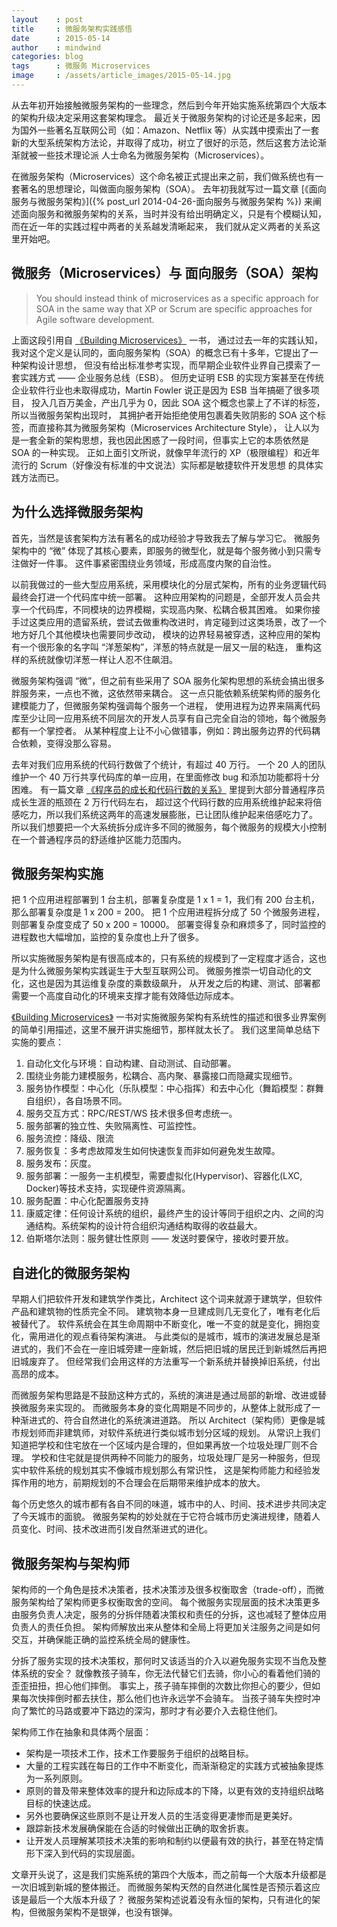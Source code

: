```yaml
---
layout    : post
title     : 微服务架构实践感悟
date      : 2015-05-14
author    : mindwind
categories: blog
tags      : 微服务 Microservices
image     : /assets/article_images/2015-05-14.jpg
---
```



从去年初开始接触微服务架构的一些理念，然后到今年开始实施系统第四个大版本的架构升级决定采用这套架构理念。
最近关于微服务架构的讨论还是多起来，因为国外一些著名互联网公司（如：Amazon、Netflix 等）从实践中摸索出了一套新的大型系统架构方法论，并取得了成功，树立了很好的示范，然后这套方法论渐渐就被一些技术理论派
人士命名为微服务架构（Microservices）。

在微服务架构（Microservices）这个命名被正式提出来之前，我们做系统也有一套著名的思想理论，叫做面向服务架构（SOA）。
去年初我就写过一篇文章 [《面向服务与微服务架构》]({% post_url 2014-04-26-面向服务与微服务架构 %}) 来阐述面向服务和微服务架构的关系，当时并没有给出明确定义，只是有个模糊认知，而在近一年的实践过程中两者的关系越发清晰起来，
我们就从定义两者的关系这里开始吧。


## 微服务（Microservices）与 面向服务（SOA）架构

  > You should instead think of microservices as a specific approach for SOA
  > in the same way that XP or Scrum are specific approaches for Agile software development.

上面这段引用自 [《Building Microservices》](http://book.douban.com/subject/25881698/) 一书，
通过过去一年的实践认知，我对这个定义是认同的，面向服务架构（SOA）的概念已有十多年，它提出了一种架构设计思想，
但没有给出标准参考实现，而早期企业软件业界自己摸索了一套实践方式 —— 企业服务总线（ESB）。
但历史证明 ESB 的实现方案甚至在传统企业软件行业也未取得成功，Martin Fowler 说正是因为 ESB 当年搞砸了很多项目，
投入几百万美金，产出几乎为 0，因此 SOA 这个概念也蒙上了不详的标签，所以当微服务架构出现时，
其拥护者开始拒绝使用包裹着失败阴影的 SOA 这个标签，而直接称其为微服务架构（Microservices Architecture Style），
让人以为是一套全新的架构思想，我也因此困惑了一段时间，但事实上它的本质依然是 SOA 的一种实现。
正如上面引文所说，就像早年流行的 XP（极限编程）和近年流行的 Scrum（好像没有标准的中文说法）实际都是敏捷软件开发思想
的具体实践方法而已。


## 为什么选择微服务架构
首先，当然是该套架构方法有著名的成功经验才导致我去了解与学习它。
微服务架构中的 “微” 体现了其核心要素，即服务的微型化，就是每个服务微小到只需专注做好一件事。
这件事紧密围绕业务领域，形成高度内聚的自治性。

以前我做过的一些大型应用系统，采用模块化的分层式架构，所有的业务逻辑代码最终会打进一个代码库中统一部署。
这种应用架构的问题是，全部开发人员会共享一个代码库，不同模块的边界模糊，实现高内聚、松耦合极其困难。
如果你接手过这类应用的遗留系统，尝试去做重构改进时，肯定碰到过这类场景，改了一个地方好几个其他模块也需要同步改动，
模块的边界轻易被穿透，这种应用的架构有一个很形象的名字叫 “洋葱架构”，洋葱的特点就是一层又一层的粘连，
重构这样的系统就像切洋葱一样让人忍不住飙泪。

微服务架构强调 “微”，但之前有些采用了 SOA 服务化架构思想的系统会搞出很多胖服务来，一点也不微，这依然带来耦合。
这一点只能依赖系统架构师的服务化建模能力了，但微服务架构强调每个服务一个进程，
使用进程为边界来隔离代码库至少让同一应用系统不同层次的开发人员享有自己完全自治的领地，每个微服务都有一个掌控者。
从某种程度上让不小心做错事，例如：跨出服务边界的代码耦合依赖，变得没那么容易。

去年对我们应用系统的代码行数做了个统计，有超过 40 万行。
一个 20 人的团队维护一个 40 万行共享代码库的单一应用，在里面修改 bug 和添加功能都将十分困难。
有一篇文章 [《程序员的成长和代码行数的关系》](http://mp.weixin.qq.com/s?__biz=MzAxMTEyOTQ5OQ==&mid=211244989&idx=1&sn=02d3612c3dd48d7080c08f9a1fdaa890#rd) 里提到大部分普通程序员成长生涯的瓶颈在 2 万行代码左右，
超过这个代码行数的应用系统维护起来将倍感吃力，所以我们系统这两年的高速发展膨胀，已让团队维护起来倍感吃力了。
所以我们想要把一个大系统拆分成许多不同的微服务，每个微服务的规模大小控制在一个普通程序员的舒适维护区能力范围内。


## 微服务架构实施
把 1 个应用进程部署到 1 台主机，部署复杂度是 1 x 1 = 1，我们有 200 台主机，那么部署复杂度是 1 x 200 = 200。
把 1 个应用进程拆分成了 50 个微服务进程，则部署复杂度变成了 50 x 200 = 10000。
部署变得复杂和麻烦多了，同时监控的进程数也大幅增加，监控的复杂度也上升了很多。

所以实施微服务架构是有很高成本的，只有系统的规模到了一定程度才适合，这也是为什么微服务架构实践诞生于大型互联网公司。
微服务推崇一切自动化的文化，这也是因为其运维复杂度的乘数级飙升，
从开发之后的构建、测试、部署都需要一个高度自动化的环境来支撑才能有效降低边际成本。

[《Building Microservices》](http://book.douban.com/subject/25881698/)
一书对实施微服务架构有系统性的描述和很多业界案例的简单引用描述，这里不展开讲实施细节，那样就太长了。
我们这里简单总结下实施的要点：

  1.  自动化文化与环境：自动构建、自动测试、自动部署。
  2.  围绕业务能力建模服务，松耦合、高内聚、暴露接口而隐藏实现细节。
  3.  服务协作模型：中心化（乐队模型：中心指挥）和去中心化（舞蹈模型：群舞自组织），各自场景不同。
  4.  服务交互方式：RPC/REST/WS 技术很多但考虑统一。
  5.  服务部署的独立性、失败隔离性、可监控性。
  6.  服务流控：降级、限流
  7.  服务恢复：多考虑故障发生如何快速恢复而非如何避免发生故障。
  8.  服务发布：灰度。
  9.  服务部署：一服务一主机模型，需要虚拟化(Hypervisor)、容器化(LXC, Docker)等技术支持，实现硬件资源隔离。
  10. 服务配置：中心化配置服务支持
  11. 康威定律：任何设计系统的组织，最终产生的设计等同于组织之内、之间的沟通结构。系统架构的设计符合组织沟通结构取得的收益最大。
  12. 伯斯塔尔法则：服务健壮性原则 —— 发送时要保守，接收时要开放。


## 自进化的微服务架构
早期人们把软件开发和建筑学作类比，Architect 这个词来就源于建筑学，但软件产品和建筑物的性质完全不同。
建筑物本身一旦建成则几无变化了，唯有老化后被替代了。
软件系统会在其生命周期中不断变化，唯一不变的就是变化，拥抱变化，需用进化的观点看待架构演进。
与此类似的是城市，城市的演进发展总是渐进式的，我们不会在一座旧城旁建一座新城，然后把旧城的居民迁到新城然后再把旧城废弃了。
但经常我们会用这样的方法重写一个新系统并替换掉旧系统，付出高昂的成本。

而微服务架构思路是不鼓励这种方式的，系统的演进是通过局部的新增、改进或替换微服务来实现的。
而微服务本身的变化周期是不同步的，从整体上就形成了一种渐进式的、符合自然进化的系统演进道路。
所以 Architect（架构师）更像是城市规划师而非建筑师，对软件系统进行类似城市划分区域的规划。
从常识上我们知道把学校和住宅放在一个区域内是合理的，但如果再放一个垃圾处理厂则不合理。
学校和住宅就是提供两种不同能力的服务，垃圾处理厂是另一种服务，但现实中软件系统的规划其实不像城市规划那么有常识性，
这是架构师能力和经验发挥作用的地方，前期规划的不合理会在后期带来维护成本的放大。

每个历史悠久的城市都有各自不同的味道，城市中的人、时间、技术进步共同决定了今天城市的面貌。
微服务架构的妙处就在于它符合城市历史演进规律，随着人员变化、时间、技术改进而引发自然渐进式的进化。


## 微服务架构与架构师
架构师的一个角色是技术决策者，技术决策涉及很多权衡取舍（trade-off），而微服务架构给了架构师更多权衡取舍的空间。
每个微服务实现层面的技术决策更多由服务负责人决定，服务的分拆伴随着决策权和责任的分拆，这也减轻了整体应用负责人的责任负担。
架构师解放出来从整体和全局上将更加关注服务之间是如何交互，并确保能正确的监控系统全局的健康性。

分拆了服务实现的技术决策权，那何时又该适当的介入以避免服务实现不当危及整体系统的安全？
就像教孩子骑车，你无法代替它们去骑，你小心的看着他们骑的歪歪扭扭，担心他们摔倒。
事实上，孩子骑车摔倒的次数比你担心的要少，但如果每次快摔倒时都去扶住，那么他们也许永远学不会骑车。
当孩子骑车失控时冲向了繁忙的马路或要冲下路边的深沟，那时才有必要介入去稳住他们。

架构师工作在抽象和具体两个层面：

  - 架构是一项技术工作，技术工作要服务于组织的战略目标。
  - 大量的工程实践在每日的工作中不断变化，而渐渐稳定的实践方式被抽象提炼为一系列原则。
  - 原则的普及带来整体效率的提升和边际成本的下降，以更有效的支持组织战略目标的快速达成。
  - 另外也要确保这些原则不是让开发人员的生活变得更凄惨而是更美好。
  - 跟踪新技术发展确保能在合适的时候做出正确的取舍折衷。
  - 让开发人员理解某项技术决策的影响和制约以便最有效的执行，甚至在特定情形下深入到代码的实现层面。


文章开头说了，这是我们实施系统的第四个大版本，而之前每一个大版本升级都是一次旧城到新城的整体搬迁。
而微服务架构天然的自然进化属性是否预示着这应该是最后一个大版本升级了？
微服务架构述说着没有永恒的架构，只有进化的架构，但微服务架构不是银弹，也没有银弹。
